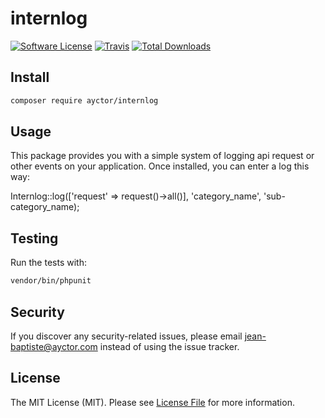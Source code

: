 # internlog

[![Software License](https://img.shields.io/badge/license-MIT-brightgreen.svg?style=flat-square)](LICENSE.md)
[![Travis](https://img.shields.io/travis/ayctor/internlog.svg?style=flat-square)]()
[![Total Downloads](https://img.shields.io/packagist/dt/ayctor/internlog.svg?style=flat-square)](https://packagist.org/packages/ayctor/internlog)


## Install

```bash
composer require ayctor/internlog
```


## Usage

This package provides you with a simple system of logging api request or other events on your application.
Once installed, you can enter a log this way:

Internlog::log(['request' => request()->all()], 'category_name', 'sub-category_name);


## Testing

Run the tests with:

```bash
vendor/bin/phpunit
```


## Security

If you discover any security-related issues, please email jean-baptiste@ayctor.com instead of using the issue tracker.


## License

The MIT License (MIT). Please see [License File](/LICENSE.md) for more information.
